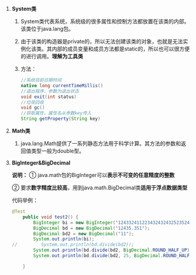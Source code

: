 1. **System类**

   1. System类代表系统，系统级的很多属性和控制方法都放置在该类的内部。该类位于java.lang包。

   2. 由于该类的构造器是private的，所以无法创建该类的对象，也就是无法实例化该类。其内部的成员变量和成员方法都是static的，所以也可以很方便的进行调用。**理解为工具类**

   3. 方法：

      ```java
      //系统目前日期时间
      native long currentTimeMillis()
      //退出程序，参数为退出状态
      void exit(int status)
      //垃圾回收
      void gc()
      //获取属性，属性名从参数key传入
      String getProperty(String key)
      ```

      

2. **Math类**

   1. java.lang.Math提供了一系列静态方法用于科学计算。其方法的参数和返回值类型一般为double型。

3. **BigInteger&BigDecimal**

   **说明：**
   ① java.math包的BigInteger可以**表示不可变的任意精度的整数**

   ② 要求**数字精度比较高**，用到java.math.BigDecimal类**适用于浮点数据类型**

   代码举例：

   ```java
   @Test
       public void test2() {
           BigInteger bi = new BigInteger("1243324112234324324325235245346567657653");
           BigDecimal bd = new BigDecimal("12435.351");
           BigDecimal bd2 = new BigDecimal("11");
           System.out.println(bi);
   //         System.out.println(bd.divide(bd2));
           System.out.println(bd.divide(bd2, BigDecimal.ROUND_HALF_UP));
           System.out.println(bd.divide(bd2, 25, BigDecimal.ROUND_HALF_UP));
   
       }
   ```

   



